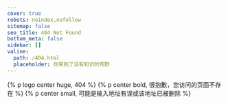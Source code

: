 ```yaml
---
cover: true
robots: noindex,nofollow
sitemap: false
seo_title: 404 Not Found
bottom_meta: false
sidebar: []
valine:
  path: /404.html
  placeholder: 你来到了没有知识的荒野
---
```


{% p logo center huge, 404 %}
{% p center bold, 很抱歉，您访问的页面不存在 %}
{% p center small, 可能是输入地址有误或该地址已被删除 %}